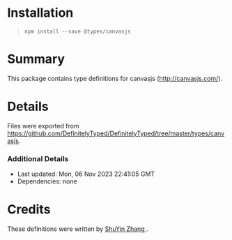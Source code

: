 # Installation
> `npm install --save @types/canvasjs`

# Summary
This package contains type definitions for canvasjs (http://canvasjs.com/).

# Details
Files were exported from https://github.com/DefinitelyTyped/DefinitelyTyped/tree/master/types/canvasjs.

### Additional Details
 * Last updated: Mon, 06 Nov 2023 22:41:05 GMT
 * Dependencies: none

# Credits
These definitions were written by [ShuYin Zhang ](https://github.com/brutalimp).
